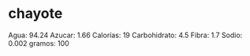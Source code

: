 # chayote

Agua: 94.24
Azucar: 1.66
Calorías: 19
Carbohidrato: 4.5
Fibra: 1.7
Sodio: 0.002
gramos: 100